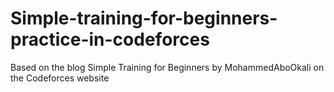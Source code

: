 # Simple-training-for-beginners-practice-in-codeforces
Based on the blog Simple Training for Beginners by MohammedAboOkali on the Codeforces website
